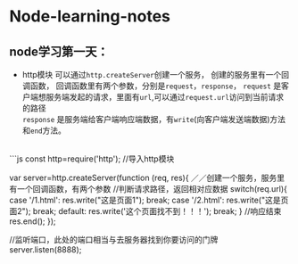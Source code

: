 # Node-learning-notes
## node学习第一天：
* http模块
可以通过`http.createServer`创建一个服务，
创建的服务里有一个回调函数，
    回调函数里有两个参数，分别是`request`，`response`，
    `request` 是客户端想服务端发起的请求，里面有`url`,可以通过`request.url`访问到当前请求的路径<br>
    `response` 是服务端给客户端响应端数据，有`write`(向客户端发送端数据)方法和`end`方法。<br>
<br>
```js
const http=require('http'); //导入http模块

var server=http.createServer(function (req, res){ ／／创建一个服务，服务里有一个回调函数，有两个参数
  //判断请求路径，返回相对应数据
  switch(req.url){
    case '/1.html':
      res.write("这是页面1");
      break;
    case '/2.html':
      res.write("这是页面2");
      break;
    default:
      res.write('这个页面找不到！！！');
      break;
  }
  //响应结束
  res.end();
});

//监听端口，此处的端口相当与去服务器找到你要访问的门牌
server.listen(8888);
```
